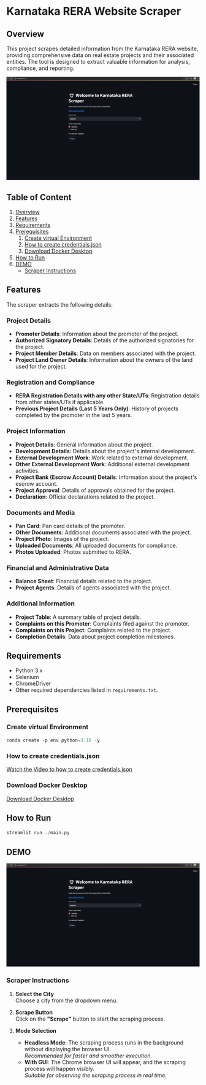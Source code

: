 # **Karnataka RERA Website Scraper**

## **Overview**
This project scrapes detailed information from the Karnataka RERA website, providing comprehensive data on real estate projects and their associated entities. The tool is designed to extract valuable information for analysis, compliance, and reporting.

![UI Photo](media/ui_pic.jpeg)

## Table of Content
1. [Overview](#Overview)
2. [Features](#Features)
3. [Requirements](#Requirements)
4. [Prerequisites](#Prerequisites)
    1. [Create virtual Environment](#create-virtual-environment)
    2. [How to create credentials.json](#how-to-create-credentialsjson)
    3. [Download Docker Desktop](#download-docker-desktop)
5. [How to Run](#how-to-run)
6. [DEMO](#DEMO)
    * [Scraper Instructions](#scraper-instructions)

## **Features**
The scraper extracts the following details:

### Project Details
- **Promoter Details**: Information about the promoter of the project.
- **Authorized Signatory Details**: Details of the authorized signatories for the project.
- **Project Member Details**: Data on members associated with the project.
- **Project Land Owner Details**: Information about the owners of the land used for the project.

### Registration and Compliance
- **RERA Registration Details with any other State/UTs**: Registration details from other states/UTs if applicable.
- **Previous Project Details (Last 5 Years Only)**: History of projects completed by the promoter in the last 5 years.

### Project Information
- **Project Details**: General information about the project.
- **Development Details**: Details about the project's internal development.
- **External Development Work**: Work related to external development.
- **Other External Development Work**: Additional external development activities.
- **Project Bank (Escrow Account) Details**: Information about the project's escrow account.
- **Project Approval**: Details of approvals obtained for the project.
- **Declaration**: Official declarations related to the project.

### Documents and Media
- **Pan Card**: Pan card details of the promoter.
- **Other Documents**: Additional documents associated with the project.
- **Project Photo**: Images of the project.
- **Uploaded Documents**: All uploaded documents for compliance.
- **Photos Uploaded**: Photos submitted to RERA.

### Financial and Administrative Data
- **Balance Sheet**: Financial details related to the project.
- **Project Agents**: Details of agents associated with the project.

### Additional Information
- **Project Table**: A summary table of project details.
- **Complaints on this Promoter**: Complaints filed against the promoter.
- **Complaints on this Project**: Complaints related to the project.
- **Completion Details**: Data about project completion milestones.

## **Requirements**
- Python 3.x
- Selenium
- ChromeDriver
- Other required dependencies listed in `requirements.txt`.

## **Prerequisites**

### Create virtual Environment
```python
conda create -p env python=3.10 -y
```

### How to create credentials.json
[Watch the Video to how to create credentials.json](https://youtu.be/k_PB4ORz2r0?si=aIw30wu4buzkaPB-)

### Download Docker Desktop
[Download Docker Desktop](https://www.docker.com/products/docker-desktop/)

## **How to Run**

```python
streamlit run ./main.py
```

## **DEMO**

![UI Photo](media/ui_pic.jpeg)

### **Scraper Instructions**

1. **Select the City**  
   Choose a city from the dropdown menu.

2. **Scrape Button**  
   Click on the **"Scrape"** button to start the scraping process.

3. **Mode Selection**  
   - **Headless Mode**: The scraping process runs in the background without displaying the browser UI.  
     _Recommended for faster and smoother execution._
   - **With GUI**: The Chrome browser UI will appear, and the scraping process will happen visibly.  
     _Suitable for observing the scraping process in real time._
